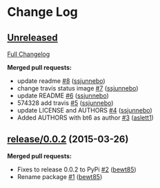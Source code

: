# Change Log

## [Unreleased](https://github.com/sanger-pathogens/PathPipeConfTools/tree/HEAD)

[Full Changelog](https://github.com/sanger-pathogens/PathPipeConfTools/compare/release/0.0.2...HEAD)

**Merged pull requests:**

- update readme [\#8](https://github.com/sanger-pathogens/PathPipeConfTools/pull/8) ([ssjunnebo](https://github.com/ssjunnebo))
- change travis status image [\#7](https://github.com/sanger-pathogens/PathPipeConfTools/pull/7) ([ssjunnebo](https://github.com/ssjunnebo))
- update README [\#6](https://github.com/sanger-pathogens/PathPipeConfTools/pull/6) ([ssjunnebo](https://github.com/ssjunnebo))
- 574328 add travis [\#5](https://github.com/sanger-pathogens/PathPipeConfTools/pull/5) ([ssjunnebo](https://github.com/ssjunnebo))
- update LICENSE and AUTHORS [\#4](https://github.com/sanger-pathogens/PathPipeConfTools/pull/4) ([ssjunnebo](https://github.com/ssjunnebo))
- Added AUTHORS with bt6 as author [\#3](https://github.com/sanger-pathogens/PathPipeConfTools/pull/3) ([aslett1](https://github.com/aslett1))

## [release/0.0.2](https://github.com/sanger-pathogens/PathPipeConfTools/tree/release/0.0.2) (2015-03-26)
**Merged pull requests:**

- Fixes to release 0.0.2 to PyPi [\#2](https://github.com/sanger-pathogens/PathPipeConfTools/pull/2) ([bewt85](https://github.com/bewt85))
- Rename package [\#1](https://github.com/sanger-pathogens/PathPipeConfTools/pull/1) ([bewt85](https://github.com/bewt85))

